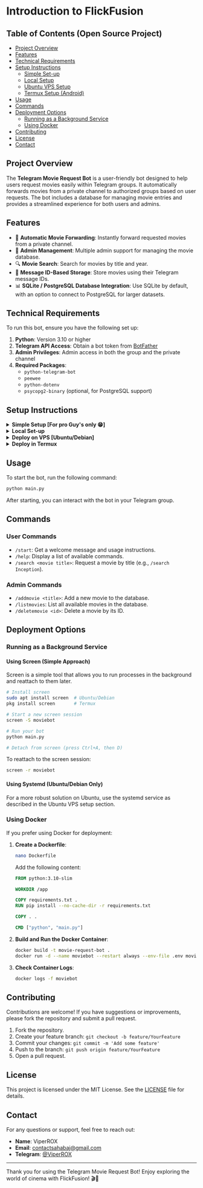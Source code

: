 # Introduction to FlickFusion 

## Table of Contents (Open Source Project)

- [Project Overview](#project-overview)
- [Features](#features)
- [Technical Requirements](#technical-requirements)
- [Setup Instructions](#setup-instructions)
  - [Simple Set-up](#simple-setup)
  - [Local Setup](#local-setup)
  - [Ubuntu VPS Setup](#ubuntu-vps-setup)
  - [Termux Setup (Android)](#termux-setup-android)
- [Usage](#usage)
- [Commands](#commands)
- [Deployment Options](#deployment-options)
  - [Running as a Background Service](#running-as-a-background-service)
  - [Using Docker](#using-docker)
- [Contributing](#contributing)
- [License](#license)
- [Contact](#contact)

## Project Overview

The **Telegram Movie Request Bot** is a user-friendly bot designed to help users request movies easily within Telegram groups. It automatically forwards movies from a private channel to authorized groups based on user requests. The bot includes a database for managing movie entries and provides a streamlined experience for both users and admins.

## Features

- 🎥 **Automatic Movie Forwarding**: Instantly forward requested movies from a private channel.
- 📝 **Admin Management**: Multiple admin support for managing the movie database.
- 🔍 **Movie Search**: Search for movies by title and year.
- 📩 **Message ID-Based Storage**: Store movies using their Telegram message IDs.
- 📊 **SQLite / PostgreSQL Database Integration**: Use SQLite by default, with an option to connect to PostgreSQL for larger datasets.

## Technical Requirements

To run this bot, ensure you have the following set up:

1. **Python**: Version 3.10 or higher
2. **Telegram API Access**: Obtain a bot token from [BotFather](https://core.telegram.org/bots#botfather)
3. **Admin Privileges**: Admin access in both the group and the private channel
4. **Required Packages**:
   - `python-telegram-bot`
   - `peewee`
   - `python-dotenv`
   - `psycopg2-binary` (optional, for PostgreSQL support)

## Setup Instructions

<details>
<summary><b>Simple Setup [For pro Guy's only 😁]</b></summary>
1. **Connect Your VPS**:
2. **Clone Repository**
3. **Install Requirements**
4. **Fill .env with your actual credentials**
5. **Screen -S Flick** (For Running all time)
6. **python main.py**
</details>

<details>
<summary><b>Local Set-up</b></summary>

Follow these steps to set up the bot on your local machine:

1. **Clone the Repository**:
   ```bash
   git clone https://github.com/ReOneSec/FlickFusion.git
   cd FlickFusion 
   ```

2. **Create a Virtual Environment** (optional but recommended):
   ```bash
   python -m venv venv
   source venv/bin/activate  # On Windows use `venv\Scripts\activate`
   ```

3. **Install Dependencies**:
   Create a `requirements.txt` file with the following contents:
   ```
   python-telegram-bot==20.3
   peewee==3.16.0
   python-dotenv==1.0.0
   psycopg2-binary==2.9.6  # Optional, for PostgreSQL support
   ```
   Then install the dependencies:
   ```bash
   pip install -r requirements.txt
   ```

4. **Configure Environment Variables**:
   Create a `.env` file in the project root with the following content:
   ```ini
   BOT_TOKEN=your_bot_token
   ADMIN_ID=your_user_id,another_admin_id  # Comma-separated for multiple admins
   CHANNEL_ID=your_channel_id
   AUTH_GRP=authorised_group_id,another_group_id  # Comma-separated for multiple groups
   DATABASE_URL=sql-databases.url  # Optional, defaults to local SQLite
   ```

5. **Initialize the Database**:
   Run the following command to create the database and tables:
   ```bash
   python main.py
   ```
</details>

<details>
<summary><b>Deploy on VPS [Ubuntu/Debian]</b></summary>

Follow these steps to set up the bot on an Ubuntu VPS:

1. **Connect to Your VPS**:
   ```bash
   ssh username@your_vps_ip
   ```

2. **Update System and Install Dependencies**:
   ```bash
   sudo apt update
   sudo apt upgrade -y
   sudo apt install -y python3 python3-pip python3-venv git
   ```

3. **Clone the Repository**:
   ```bash
   git clone https://github.com/yourusername/telegram-movie-bot.git
   cd telegram-movie-bot
   ```

4. **Create a Virtual Environment**:
   ```bash
   python3 -m venv venv
   source venv/bin/activate
   ```

5. **Install Dependencies**:
   ```bash
   pip install -r requirements.txt
   ```

6. **Configure Environment Variables**:
   ```bash
   nano .env
   ```
   Add the following content:
   ```ini
   BOT_TOKEN=your_bot_token
   ADMIN_ID=your_user_id,another_admin_id
   CHANNEL_ID=your_channel_id
   AUTH_GRP=authorised_group_id,another_group_id
   DATABASE_URL=sql-databases.url  # Optional
   ```

7. **Run the Bot**:
   ```bash
   python3 main.py
   ```

8. **Setup as a System Service** (Recommended):
   ```bash
   sudo nano /etc/systemd/system/moviebot.service
   ```
   Add the following content:
   ```ini
   [Unit]
   Description=Telegram Movie Request Bot
   After=network.target

   [Service]
   User=your_username
   WorkingDirectory=/path/to/telegram-movie-bot
   ExecStart=/path/to/telegram-movie-bot/venv/bin/python3 main.py
   Restart=always
   RestartSec=10

   [Install]
   WantedBy=multi-user.target
   ```
   Enable and start the service:
   ```bash
   sudo systemctl daemon-reload
   sudo systemctl enable moviebot
   sudo systemctl start moviebot
   ```

9. **Check Service Status**:
   ```bash
   sudo systemctl status moviebot
   ```
</details>

<details>
<summary><b>Deploy in Termux</b></summary>

Follow these steps to run the bot on your Android device using Termux:

1. **Install Termux** from [F-Droid](https://f-droid.org/en/packages/com.termux/) (recommended) or Google Play Store.

2. **Update Termux and Install Dependencies**:
   ```bash
   pkg update
   pkg upgrade -y
   pkg install -y python git
   ```

3. **Clone the Repository**:
   ```bash
   git clone https://github.com/yourusername/telegram-movie-bot.git
   cd telegram-movie-bot
   ```

4. **Set Up Python Environment**:
   ```bash
   pip install --upgrade pip
   pip install -r requirements.txt
   ```

5. **Configure Environment Variables**:
   ```bash
   nano .env
   ```
   Add the following content:
   ```ini
   BOT_TOKEN=your_bot_token
   ADMIN_ID=your_user_id,another_admin_id
   CHANNEL_ID=your_channel_id
   AUTH_GRP=authorised_group_id,another_group_id
   DATABASE_URL=movies.db  # Use SQLite for Termux
   ```

6. **Run the Bot**:
   ```bash
   python main.py
   ```

7. **Keep the Bot Running in Background**:
   ```bash
   # Run the bot with nohup
   nohup python main.py > bot.log 2>&1 &
   ```
   
8. **Managing the Bot**:
   To check if the bot is running:
   ```bash
   ps aux | grep python
   ```
   
   To view log output:
   ```bash
   cat bot.log
   ```
   
   To stop the bot:
   ```bash
   pkill -f "python main.py"
   ```
</details>

## Usage

To start the bot, run the following command:
```bash
python main.py
```

After starting, you can interact with the bot in your Telegram group.

## Commands

### User Commands
- `/start`: Get a welcome message and usage instructions.
- `/help`: Display a list of available commands.
- `/search <movie title>`: Request a movie by title (e.g., `/search Inception`).

### Admin Commands
- `/addmovie <title>`: Add a new movie to the database.
- `/listmovies`: List all available movies in the database.
- `/deletemovie <id>`: Delete a movie by its ID.

## Deployment Options

### Running as a Background Service

#### Using Screen (Simple Approach)
Screen is a simple tool that allows you to run processes in the background and reattach to them later.

```bash
# Install screen
sudo apt install screen  # Ubuntu/Debian
pkg install screen       # Termux

# Start a new screen session
screen -S moviebot

# Run your bot
python main.py

# Detach from screen (press Ctrl+A, then D)
```

To reattach to the screen session:
```bash
screen -r moviebot
```

#### Using Systemd (Ubuntu/Debian Only)
For a more robust solution on Ubuntu, use the systemd service as described in the Ubuntu VPS setup section.

### Using Docker

If you prefer using Docker for deployment:

1. **Create a Dockerfile**:
   ```bash
   nano Dockerfile
   ```
   Add the following content:
   ```dockerfile
   FROM python:3.10-slim
   
   WORKDIR /app
   
   COPY requirements.txt .
   RUN pip install --no-cache-dir -r requirements.txt
   
   COPY . .
   
   CMD ["python", "main.py"]
   ```

2. **Build and Run the Docker Container**:
   ```bash
   docker build -t movie-request-bot .
   docker run -d --name moviebot --restart always --env-file .env movie-request-bot
   ```

3. **Check Container Logs**:
   ```bash
   docker logs -f moviebot
   ```

## Contributing

Contributions are welcome! If you have suggestions or improvements, please fork the repository and submit a pull request. 

1. Fork the repository.
2. Create your feature branch: `git checkout -b feature/YourFeature`
3. Commit your changes: `git commit -m 'Add some feature'`
4. Push to the branch: `git push origin feature/YourFeature`
5. Open a pull request.

## License

This project is licensed under the MIT License. See the [LICENSE](LICENSE) file for details.

## Contact

For any questions or support, feel free to reach out:

- **Name**: ViperROX 
- **Email**: contactsahabaj@gmail.com
- **Telegram**: [@ViperROX](https://t.me/ViperROX)

---

Thank you for using the Telegram Movie Request Bot! Enjoy exploring the world of cinema with FlickFusion! 🎬🍿

